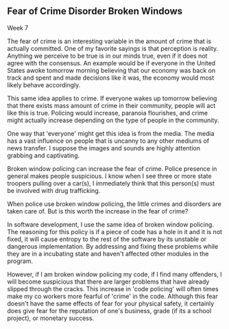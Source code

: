 Fear of Crime Disorder Broken Windows
-------------------------------------

Week 7

The fear of crime is an interesting variable in the amount of crime
that is actually committed. One of my favorite sayings is that
perception is reality. Anything we perceive to be true is in our minds
true, even if it does not agree with the consensus. An example would be
if everyone in the United States awoke tomorrow morning believing that our
economy was back on track and spent and made decisions like it was, the
economy would most likely behave accordingly.

This same idea applies to crime. If everyone wakes up tomorrow believing
that there exists mass amount of crime in their community, people will
act like this is true. Policing would increase, paranoia flourishes, and
crime might actually increase depending on the type of people in the
community.

One way that 'everyone' might get this idea is from the media. The media
has a vast influence on people that is uncanny to any other mediums of
news transfer. I suppose the images and sounds are highly attention
grabbing and captivating. 

Broken window policing can increase the fear of crime. Police presence
in general makes people suspicious. I know when I see three or more
state troopers pulling over a car(s), I immediately think that this
person(s) must be involved with drug trafficking. 

When police use broken window policing, the little crimes and disorders
are taken care of. But is this worth the increase in the fear of crime?

In software development, I use the same idea of broken window policing.
The reasoning for this policy is if a piece of code has a hole in it and
it is not fixed, it will cause entropy to the rest of the software by
its unstable or dangerous implementation. By addressing and fixing these
problems while they are in a incubating state and haven't affected other
modules in the program. 

However, if I am broken window policing my code, if I find many
offenders, I will become suspicious that there are larger problems that
have already slipped through the cracks. This increase in 'code
policing' will often times make my co workers more fearful of 'crime' in
the code. Although this fear doesn't have the same effects of fear for
your physical safety, it certainly does give fear for the reputation of
one's business, grade (if its a school project), or monetary success.
